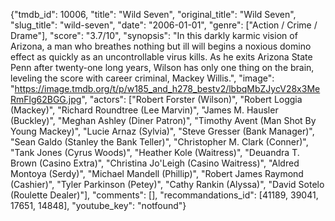 {"tmdb_id": 10006, "title": "Wild Seven", "original_title": "Wild Seven", "slug_title": "wild-seven", "date": "2006-01-01", "genre": ["Action / Crime / Drame"], "score": "3.7/10", "synopsis": "In this darkly karmic vision of Arizona, a man who breathes nothing but ill will begins a noxious domino effect as quickly as an uncontrollable virus kills. As he exits Arizona State Penn after twenty-one long years, Wilson has only one thing on the brain, leveling the score with career criminal, Mackey Willis.", "image": "https://image.tmdb.org/t/p/w185_and_h278_bestv2/lbbqMbZJycV28x3MeRmFlg62BGG.jpg", "actors": ["Robert Forster (Wilson)", "Robert Loggia (Mackey)", "Richard Roundtree (Lee Marvin)", "James M. Hausler (Buckley)", "Meghan Ashley (Diner Patron)", "Timothy Avent (Man Shot By Young Mackey)", "Lucie Arnaz (Sylvia)", "Steve Gresser (Bank Manager)", "Sean Galdo (Stanley the Bank Teller)", "Christopher M. Clark (Conner)", "Tank Jones (Cyrus Woods)", "Heather Kole (Waitress)", "Deuandra T. Brown (Casino Extra)", "Christina Jo'Leigh (Casino Waitress)", "Aldred Montoya (Serdy)", "Michael Mandell (Phillip)", "Robert James Raymond (Cashier)", "Tyler Parkinson (Petey)", "Cathy Rankin (Alyssa)", "David Sotelo (Roulette Dealer)"], "comments": [], "recommandations_id": [41189, 39041, 17651, 14848], "youtube_key": "notfound"}